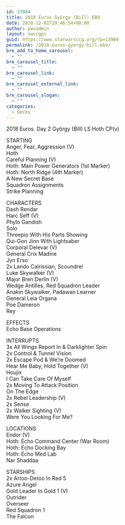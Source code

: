 ```yaml
---
id: 13984
title: 2018 Euros György (Bill) EBO
date: 2018-12-01T19:46:54+00:00
author: pwsadmin
layout: swccgpc
guid: https://www.starwarsccg.org/?p=13984
permalink: /2018-euros-gyorgy-bill-ebo/
bre_add_to_home_carousel:
  - ""
bre_carousel_title:
  - ""
bre_carousel_link:
  - ""
bre_carousel_external_link:
  - ""
bre_carousel_slogan:
  - ""
categories:
  - Decks
---
```

2018 Euros. Day 2 György (Bill) LS Hoth CP(v)

STARTING  
Anger, Fear, Aggression (V)  
Hoth  
Careful Planning (V)  
Hoth: Main Power Generators (1st Marker)  
Hoth: North Ridge (4th Marker)  
A New Secret Base  
Squadron Assignments  
Strike Planning

CHARACTERS  
Dash Rendar  
Harc Seff (V)  
Phylo Gandish  
Solo  
Threepio With His Parts Showing  
Qui-Gon Jinn With Lightsaber  
Corporal Delevar (V)  
General Crix Madine  
Jyn Erso  
2x Lando Calrissian, Scoundrel  
Luke Skywalker (V)  
Major Bren Derlin (V)  
Wedge Antilles, Red Squadron Leader  
Anakin Skywalker, Padawan Learner  
General Leia Organa  
Poe Dameron  
Rey

EFFECTS  
Echo Base Operations

INTERRUPTS  
3x All Wings Report In & Darklighter Spin  
2x Control & Tunnel Vision  
2x Escape Pod & We&#8217;re Doomed  
Hear Me Baby, Hold Together (V)  
Houjix  
I Can Take Care Of Myself  
2x Moving To Attack Position  
On The Edge  
2x Rebel Leadership (V)  
2x Sense  
2x Walker Sighting (V)  
Were You Looking For Me?

LOCATIONS  
Endor (V)  
Hoth: Echo Command Center (War Room)  
Hoth: Echo Docking Bay  
Hoth: Echo Med Lab  
Nar Shaddaa

STARSHIPS  
2x Artoo-Detoo In Red 5  
Azure Angel  
Gold Leader In Gold 1 (V)  
Outrider  
Overseer  
Red Squadron 1  
The Falcon